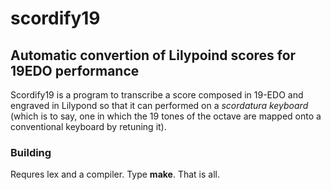 # scordify19 #
## Automatic convertion of Lilypoind scores for 19EDO performance ##
Scordify19 is a program to transcribe a score composed in 19-EDO and engraved
in Lilypond so that it can performed on a _scordatura keyboard_
(which is to say, one in which the 19 tones of the octave are mapped
onto a conventional keyboard by retuning it).

### Building ###
Requres lex and a compiler.
Type **make**. That is all.
